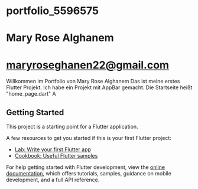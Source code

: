 # portfolio_5596575
# Mary Rose Alghanem 
# maryroseghanen22@gmail.com 

Willkommen im Portfolio von Mary Rose Alghanem
Das ist meine erstes Flutter Projekt. Ich habe ein Projekt mit AppBar gemacht. Die Startseite heißt "home_page.dart" A

## Getting Started

This project is a starting point for a Flutter application.

A few resources to get you started if this is your first Flutter project:

- [Lab: Write your first Flutter app](https://docs.flutter.dev/get-started/codelab)
- [Cookbook: Useful Flutter samples](https://docs.flutter.dev/cookbook)

For help getting started with Flutter development, view the
[online documentation](https://docs.flutter.dev/), which offers tutorials,
samples, guidance on mobile development, and a full API reference.
